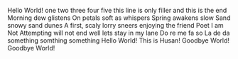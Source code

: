 Hello World!
one two three four five
this line is only filler
and this is the end
Morning dew glistens
On petals soft as whispers
Spring awakens slow
Sand snowy sand dunes
A first, scaly lorry sneers
enjoying the friend
Poet I am Not
Attempting will not end well
lets stay in my lane
Do re me fa so
La de da 
something somthing something
Hello World! This is Husan!
Goodbye World!
Goodbye World!